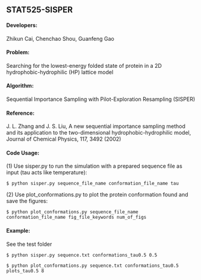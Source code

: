 ## STAT525-SISPER

#### Developers:
Zhikun Cai, Chenchao Shou, Guanfeng Gao

#### Problem:
Searching for the lowest-energy folded state of protein in a 2D hydrophobic-hydrophilic (HP) lattice model

#### Algorithm:
Sequential Importance Sampling with Pilot-Exploration Resampling (SISPER)

#### Reference:
J. L. Zhang and J. S. Liu, A new sequential importance sampling method and its application to the two-dimensional hydrophobic-hydrophilic model, Journal of Chemical Physics, 117, 3492 (2002)

#### Code Usage:
(1) Use sisper.py to run the simulation with a prepared sequence file as input (tau acts like temperature):

    $ python sisper.py sequence_file_name conformation_file_name tau
  
(2) Use plot_conformations.py to plot the protein conformation found and save the figures:

    $ python plot_conformations.py sequence_file_name conformation_file_name fig_file_keywords num_of_figs
    
#### Example:
See the test folder
    
    $ python sisper.py sequence.txt conformations_tau0.5 0.5
    
    $ python plot_conformations.py sequence.txt conformations_tau0.5 plots_tau0.5 8
    

